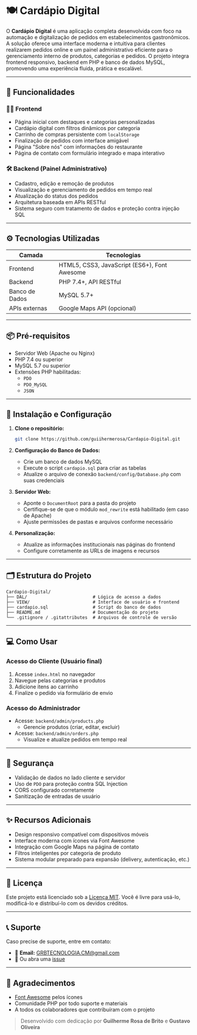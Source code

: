 
# 🍽️ Cardápio Digital

O **Cardápio Digital** é uma aplicação completa desenvolvida com foco na automação e digitalização de pedidos em estabelecimentos gastronômicos. A solução oferece uma interface moderna e intuitiva para clientes realizarem pedidos online e um painel administrativo eficiente para o gerenciamento interno de produtos, categorias e pedidos. O projeto integra frontend responsivo, backend em PHP e banco de dados MySQL, promovendo uma experiência fluida, prática e escalável.

---

## 🚀 Funcionalidades

### 👨‍🍳 Frontend
- Página inicial com destaques e categorias personalizadas
- Cardápio digital com filtros dinâmicos por categoria
- Carrinho de compras persistente com `localStorage`
- Finalização de pedidos com interface amigável
- Página "Sobre nós" com informações do restaurante
- Página de contato com formulário integrado e mapa interativo

### 🛠️ Backend (Painel Administrativo)
- Cadastro, edição e remoção de produtos
- Visualização e gerenciamento de pedidos em tempo real
- Atualização do status dos pedidos
- Arquitetura baseada em APIs RESTful
- Sistema seguro com tratamento de dados e proteção contra injeção SQL

---

## ⚙️ Tecnologias Utilizadas

| Camada      | Tecnologias                           |
|-------------|----------------------------------------|
| Frontend    | HTML5, CSS3, JavaScript (ES6+), Font Awesome |
| Backend     | PHP 7.4+, API RESTful                  |
| Banco de Dados | MySQL 5.7+                          |
| APIs externas | Google Maps API (opcional)           |

---

## 📦 Pré-requisitos

- Servidor Web (Apache ou Nginx)
- PHP 7.4 ou superior
- MySQL 5.7 ou superior
- Extensões PHP habilitadas:
  - `PDO`
  - `PDO_MySQL`
  - `JSON`

---

## 🔧 Instalação e Configuração

1. **Clone o repositório:**
   ```bash
   git clone https://github.com/guiihermerosa/Cardapio-Digital.git
   ```

2. **Configuração do Banco de Dados:**
   - Crie um banco de dados MySQL
   - Execute o script `cardapio.sql` para criar as tabelas
   - Atualize o arquivo de conexão `backend/config/Database.php` com suas credenciais

3. **Servidor Web:**
   - Aponte o `DocumentRoot` para a pasta do projeto
   - Certifique-se de que o módulo `mod_rewrite` está habilitado (em caso de Apache)
   - Ajuste permissões de pastas e arquivos conforme necessário

4. **Personalização:**
   - Atualize as informações institucionais nas páginas do frontend
   - Configure corretamente as URLs de imagens e recursos

---

## 🗂️ Estrutura do Projeto

```plaintext
Cardapio-Digital/
├── DAL/                         # Lógica de acesso a dados
├── VIEW/                        # Interface de usuário e frontend
├── cardapio.sql                 # Script do banco de dados
├── README.md                    # Documentação do projeto
└── .gitignore / .gitattributes  # Arquivos de controle de versão
```

---

## 💻 Como Usar

### Acesso do Cliente (Usuário final)
1. Acesse `index.html` no navegador
2. Navegue pelas categorias e produtos
3. Adicione itens ao carrinho
4. Finalize o pedido via formulário de envio

### Acesso do Administrador
- Acesse: `backend/admin/products.php`
  - Gerencie produtos (criar, editar, excluir)
- Acesse: `backend/admin/orders.php`
  - Visualize e atualize pedidos em tempo real

---

## 🔐 Segurança

- Validação de dados no lado cliente e servidor
- Uso de `PDO` para proteção contra SQL Injection
- CORS configurado corretamente
- Sanitização de entradas de usuário

---

## ✨ Recursos Adicionais

- Design responsivo compatível com dispositivos móveis
- Interface moderna com ícones via Font Awesome
- Integração com Google Maps na página de contato
- Filtros inteligentes por categoria de produto
- Sistema modular preparado para expansão (delivery, autenticação, etc.)

---


## 📝 Licença

Este projeto está licenciado sob a [Licença MIT](LICENSE). Você é livre para usá-lo, modificá-lo e distribuí-lo com os devidos créditos.

---

## 📞 Suporte

Caso precise de suporte, entre em contato:

- 📧 **Email:** GRBTECNOLOGIA.CM@gmail.com
- 🐛 Ou abra uma [issue](https://github.com/guiihermerosa/Cardapio-Digital/issues)

---

## 🙏 Agradecimentos

- [Font Awesome](https://fontawesome.com/) pelos ícones
- Comunidade PHP por todo suporte e materiais
- A todos os colaboradores que contribuíram com o projeto

> Desenvolvido com dedicação por **Guilherme Rosa de Brito** e **Gustavo Oliveira**
